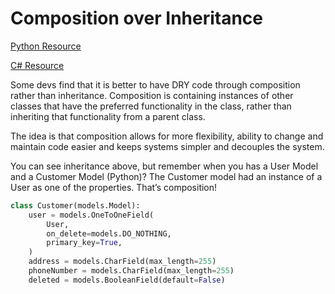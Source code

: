 # Composition over Inheritance

[Python Resource](http://blog.thedigitalcatonline.com/blog/2014/08/20/python-3-oop-part-3-delegation-composition-and-inheritance/)

[C# Resource](https://scottlilly.com/c-design-patterns-composition-over-inheritance/)

Some devs find that it is better to have DRY code through composition rather than inheritance. Composition is containing instances of other classes that have the preferred functionality in the class, rather than inheriting that functionality from a parent class.

The idea is that composition allows for more flexibility, ability to change and maintain code easier and keeps systems simpler and decouples the system.

You can see inheritance above, but remember when you has a User Model and a Customer Model (Python)? The Customer model had an instance of a User as one of the properties. That’s composition!

```python
class Customer(models.Model):
    user = models.OneToOneField(
        User,
        on_delete=models.DO_NOTHING,
        primary_key=True,
    )
    address = models.CharField(max_length=255)
    phoneNumber = models.CharField(max_length=255)
    deleted = models.BooleanField(default=False)
```
